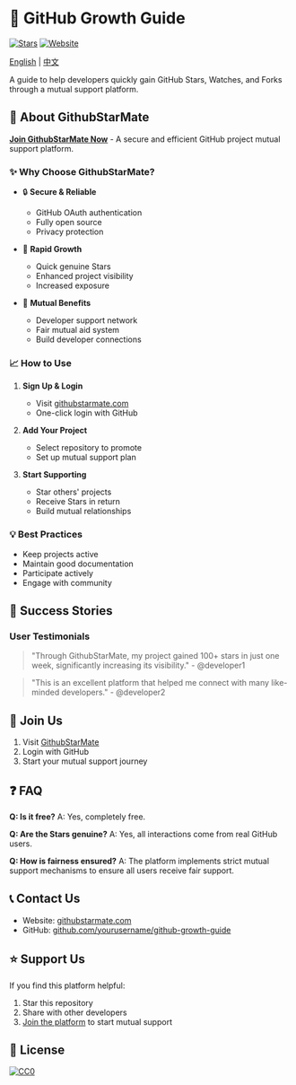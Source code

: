 # 🌟 GitHub Growth Guide

[![Stars](https://img.shields.io/github/stars/yourusername/github-growth-guide?style=social)](https://github.com/yourusername/github-growth-guide/stargazers)
[![Website](https://img.shields.io/badge/Website-GithubStarMate-ff69b4)](https://githubstarmate.com)

[English](README.md) | [中文](README.zh-Hans.md)

A guide to help developers quickly gain GitHub Stars, Watches, and Forks through a mutual support platform.

## 🚀 About GithubStarMate

[**Join GithubStarMate Now**](https://githubstarmate.com) - A secure and efficient GitHub project mutual support platform.

### ✨ Why Choose GithubStarMate?

- 🔒 **Secure & Reliable**
  - GitHub OAuth authentication
  - Fully open source
  - Privacy protection

- 🚀 **Rapid Growth**
  - Quick genuine Stars
  - Enhanced project visibility
  - Increased exposure

- 🤝 **Mutual Benefits**
  - Developer support network
  - Fair mutual aid system
  - Build developer connections

### 📈 How to Use

1. **Sign Up & Login**
   - Visit [githubstarmate.com](https://githubstarmate.com)
   - One-click login with GitHub

2. **Add Your Project**
   - Select repository to promote
   - Set up mutual support plan

3. **Start Supporting**
   - Star others' projects
   - Receive Stars in return
   - Build mutual relationships

### 💡 Best Practices

- Keep projects active
- Maintain good documentation
- Participate actively
- Engage with community

## 🌟 Success Stories

### User Testimonials

> "Through GithubStarMate, my project gained 100+ stars in just one week, significantly increasing its visibility." - @developer1

> "This is an excellent platform that helped me connect with many like-minded developers." - @developer2

## 🤝 Join Us

1. Visit [GithubStarMate](https://githubstarmate.com)
2. Login with GitHub
3. Start your mutual support journey

## ❓ FAQ

**Q: Is it free?**
A: Yes, completely free.

**Q: Are the Stars genuine?**
A: Yes, all interactions come from real GitHub users.

**Q: How is fairness ensured?**
A: The platform implements strict mutual support mechanisms to ensure all users receive fair support.

## 📞 Contact Us

- Website: [githubstarmate.com](https://githubstarmate.com)
- GitHub: [github.com/yourusername/github-growth-guide](https://github.com/yourusername/github-growth-guide)

## ⭐ Support Us

If you find this platform helpful:
1. Star this repository
2. Share with other developers
3. [Join the platform](https://githubstarmate.com) to start mutual support

## 📖 License

[![CC0](https://licensebuttons.net/p/zero/1.0/88x31.png)](https://creativecommons.org/publicdomain/zero/1.0/)
